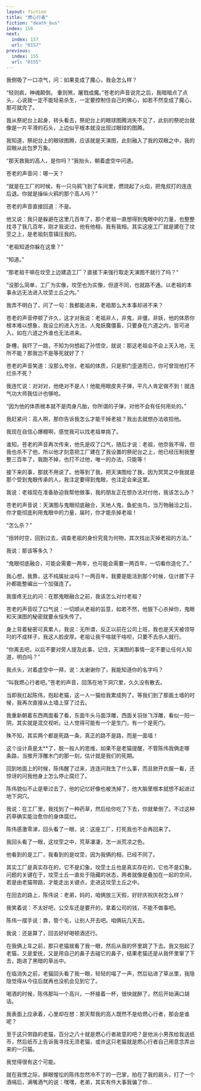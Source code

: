 ```yaml
---
layout: fiction
title: "燃心行者"
fiction: "death_bus"
index: 156
next:
  index: 157
  url: "0157"
previous:
  index: 155
  url: "0155"
---
```

我倒吸了一口凉气，问：如果变成了魔心，我会怎么样？

“轻则疯，神魂颠倒。  重则煞，屠戮成魔。”苍老的声音说完之后，我暗暗点了点头，心说我一定不能轻易杀生，一定要控制住自己的佛心，如若不然变成了魔心，那可就完了。

我从祭祀台上起身，转头看去，祭祀台上的眼球图腾消失不见了，此刻的祭祀台就像是一片平滑的石头，上边似乎根本就没出现过眼球的图腾。

我知道，祭祀台上的眼球图腾，应该就是天演图，此刻融入了我的双眼之中，我的双眼从此包罗万象。

“那天救我的高人，是你吗？”我抬头，朝着虚空中问道。

苍老的声音问：哪一天？

“就是在工厂的时候，有一只乌鸦飞到了车间里，燃烧起了火焰，把鬼叔打的连连后退。你就是操纵火鸦的那个高人吗？”

苍老的声音直接回道：不是。

他又说：我只是躲避在这里几百年了，那个老祖一直想得到鬼眼中的力量，也整整找寻了我几百年，刚才我说过，他有他相，我有我相。其实这座工厂就是建在了坟茔之上，是老祖刻意镇压我的。

“老祖知道你躲在这里？”

“知道。”

“那老祖干嘛在坟茔上边建造工厂？直接下来强行取走天演图不就行了吗？”

“没那么简单，工厂为实像，坟茔也为实像，但道不同，也就路不通。以老祖的本事永远无法进入坟茔土丘之内。”

我弄不明白了，问了一句：我都能进来，老祖那么大本事却进不来？

苍老的声音停顿了许久，这才对我说：老祖非人，非鬼，非僵，非妖，他的体质你根本难以想象，我设立的进入方法，人鬼妖魔僵畜，只要身在六道之内，皆可进入，如在六道之外谁也无法进来。

卧槽，我吓了一跳，不知为何想起了孙悟空，就说：那这老祖会不会上天入地，无所不能？那我岂不是等死就好了？

苍老的声音笑道：没那么夸张，老祖的体质，只是邪门歪道而已，你可曾现他打不烂杀不死？

我连忙说：对对对，他绝对不是人！他能用眼皮夹子弹，平凡人肯定做不到！就连气功大师我估计也够呛。

“因为他的体质根本就不是肉身凡胎，你所谓的子弹，对他不会有任何用处的。”

我赶紧问：高人啊，那你告诉我怎么才能干掉老祖？我出去就想办法收拾他。

我现在自信心爆棚啊，感觉我可以找老祖单挑了。

谁知，苍老的声音再次传来，他先是叹了口气，随后才说：老祖，他奈我不得，但我也杀不了他，所以他才刻意把工厂建在了我设置的祭祀台之上，他已经压制我整整三百年了，我跑不掉，也打不过他，唯一的办法，只能等！

接下来的事，那就不用说了。他等到了我，把天演图给了我，因为冥冥之中我就是那个受到鬼眼传承的人，我注定要得到鬼眼，也注定会来这里。

我说：老祖现在准备胁迫我帮他做事，我的朋友正在想办法对付他，我该怎么办？

苍老的声音说：天演图与鬼眼彻底融合，天地人鬼，鱼蛇虫鸟，当万物融洽之后，你才能彻底利用鬼眼中的力量，届时，你才能杀掉老祖！

“怎么杀？”

“扭转时空，回到过去，调查老祖的身份究竟为何物，其次找出灭掉老祖的方法。”

我说：那该等多久？

“鬼眼彻底融合，可能会需要一两年，也可能会需要一两百年，一切看你造化了。”

我心想，我靠，这不纯属扯淡吗？一两百年，我要是能活到那个时候，估计膝下子孙都能整编出一个加强连了。

我蛋疼无比的问：在那鬼眼融合之前，我该怎么对付老祖？

苍老的声音叹了口气说：一切顺从老祖的旨意，如若不然，他狠下心杀掉你，鬼眼和天演图的秘密就要永恒失传了。

身上背着秘密可真累人，我说：无所谓，反正以前在公司上班，我也是天天被领导叼的不成样子，我这人脸皮厚。老祖让我干啥就干啥呗，只要不去杀人就行。

“你离去吧，以后不要对旁人提及此事，记住，天演图的事情一定不要让任何人知道，明白吗？”

我点头，对着虚空中一拜，说：太谢谢你了，我能知道你的名字吗？

“叫我燃心行者吧。”苍老的声音，回荡在地下洞穴里，久久没有散去。

当即我扛起陈伟，抱起老猫，这一人一猫给我累成狗了。等我们到了那面土墙的时候，我再次直接从土墙上穿了过去。

我重新朝着东西两面看了看，东面牛头马面浮雕，西面关羽张飞浮雕，看似一阳一阴，其实就是混交视听。让人觉得可能有一个是生门，有一个是死门。

殊不知，其实两个都是死路一条，真正的路不是路，而是一面墙！

这个设计真是太**了，脱一般人的思维，如果不是老猫提醒，不管陈伟我俩走哪条路，当推开浮雕木门的那一刻，估计就是我们的死期。

回到地面上的时候，陈伟醒了过来，连连问我生了什么事，而且掀开衣服一看，还惊讶的问我他身上怎么停止腐烂了。

陈伟貌似不止是晕过去了，他的记忆好像也被洗掉了，他大脑里根本就想不起进过地下洞穴。

我说：在工厂里，我找到了一种药草，然后给你吃了下去，你就晕倒了。不过这种药草确实能治愈你的身体腐烂。

陈伟感激零涕，回头看了一眼，说：这座工厂，打死我也不会再回来了。

我回头看了一眼，这坟茔之中，荒草凄凄，怎一派荒凉之色。

他看到的是工厂，我看到的是坟茔，因为我俩的相，已经不同了。

其实工厂是真实存在的，它不是幻象。坟茔土丘也是真实存在的，它也不是幻象。问题的关键在于，坟茔土丘一直处于隐藏的状态，两者就像是叠加在一起的空间，若是由老猫带路，才能走出关键点，走进这坟茔土丘之中。

在回去的路上，陈伟说：老弟，妈的，咱俩放三天假，好好庆祝庆祝怎么样？

我笑着说：不太好吧，公交车还是要开的，拿着公司的钱，不能不做事吧。

陈伟一摆手说：靠，管个毛，让别人开去吧。咱俩玩几天去。

我说：还是算了，回去好好喝顿酒还行。

在我俩上车之前，那只老猫就看了我一眼，然后从我的怀里跳了下去。我又抱起了老猫，又是爱抚，又是用自己的鼻子去碰它的鼻子，结果老猫还是从我怀里窜了下去，跑进了黑暗的草丛中。

在临消失之前，老猫回头看了我一眼，轻轻的喵了一声，然后钻进了草丛里，我隐隐觉得从今往后就再也没机会见到它了。

喝酒的时候，陈伟那叫一个高兴，一杯接着一杯，很快就醉了，然后开始满口胡话。

我表面上应承着，心里却在想：那天帮我的高人既然不是给燃心行者，那会是谁呢？

至于这只带路的老猫，百分之八十就是燃心行者故意的吧？是他派小男孩给我送纸币，然后纸币上告诉我寻找无须老猫，或许这只老猫就是燃心行者自己用意念弄出来的一只猫。

我觉得很有这个可能。

就在我愣之际，醉眼惺忪的陈伟忽然冷不丁的一巴掌，拍在了我的肩头，打了一个酒嗝后，满嘴酒气的说：嘿嘿，老弟，其实有件大事我骗了你...